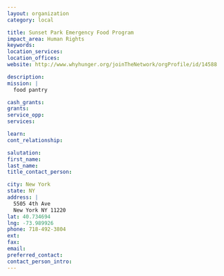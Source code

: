```yaml
---
layout: organization
category: local

title: Sunset Park Emergency Food Program
impact_area: Human Rights
keywords: 
location_services: 
location_offices: 
website: http://www.whyhunger.org/joinTheNetwork/orgProfile/id/14588

description: 
mission: |
  food pantry

cash_grants: 
grants: 
service_opp: 
services: 

learn: 
cont_relationship: 

salutation: 
first_name: 
last_name: 
title_contact_person: 

city: New York
state: NY
address: |
  5505 4th Ave  
  New York NY 11220
lat: 40.734694
lng: -73.989926
phone: 718-492-3804
ext: 
fax: 
email: 
preferred_contact: 
contact_person_intro: 
---
```

